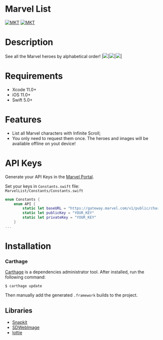 # Marvel List
[![MKT](https://img.shields.io/badge/language-Swift-orange.svg)](https://img.shields.io/badge/language-Swift-orange.svg) [![MKT](https://img.shields.io/badge/platform-iOS-lightgrey.svg)](https://img.shields.io/badge/platform-iOS-lightgrey.svg)
# Description
See all the Marvel heroes by alphabetical order!
|![](screenshots/img1.png)|![](screenshots/img2.png)|![](screenshots/img3.png)|
# Requirements
-   Xcode 11.0+
-   iOS 11.0+
-   Swift 5.0+

# Features
  - List all Marvel characters with Infinite Scroll;
  - You only need to request them once. The heroes and images will be available offline on yout device!
  
# API Keys
Generate your API Keys in the [Marvel Portal](https://developer.marvel.com).

Set your keys in `Constants.swift` file:
`MarvelList/Constants/Constants.swift`

````swift
enum Constants {
    enum API {
        static let baseURL = "https://gateway.marvel.com/v1/public/characters"
        static let publicKey = "YOUR_KEY"
        static let privateKey = "YOUR_KEY"
    }
...
````
# Installation  
### Carthage 
 [Carthage](https://github.com/Carthage/Carthage) is a dependencies administrator tool. After installed, run the following command:
```console
$ carthage update
```
Then manually add the generated ```.framework``` builds to the project.

## Libraries
- [Snapkit](https://github.com/SnapKit/SnapKit)
- [SDWebImage](https://github.com/rs/SDWebImage)
- [lottie](https://github.com/airbnb/lottie-ios)
